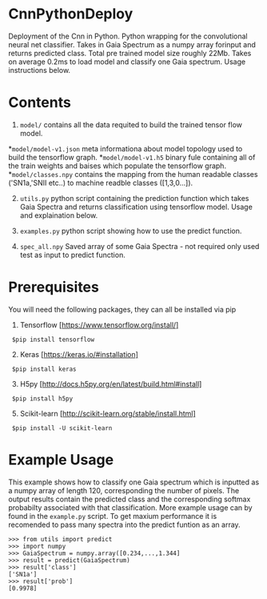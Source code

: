 # CnnPythonDeploy
Deployment of the Cnn in Python. Python wrapping for the convolutional neural net classifier. Takes in Gaia Spectrum as a numpy array forinput and returns predicted class. Total pre trained model size roughly 22Mb. Takes on average 0.2ms to load model and classify one Gaia spectrum. Usage instructions below. 


# Contents

1. `model/` contains all the data requited to build the trained tensor
    flow model.

*`model/model-v1.json` meta informationa about model topology used to build the tensorflow graph.
*`model/model-v1.h5` binary fule containing all of the train weights and baises which populate the tensorflow graph.
*`model/classes.npy` contains the mapping from the human readable classes ('SN1a,'SNII etc..) to machine readble classes ([1,3,0...]).

2.  `utils.py` python script containing the prediction function which takes Gaia Spectra and returns classification using tensorflow model. Usage and explaination below.

3. `examples.py` python script showing how to use the predict function.

4. `spec_all.npy` Saved array of some Gaia Spectra - not required only used test as input to predict function.
 

# Prerequisites

You will need the following packages, they can all be installed via pip

1. Tensorflow  [https://www.tensorflow.org/install/]

``` $pip install tensorflow```

2. Keras [https://keras.io/#installation]

``` $pip install keras```

3. H5py [http://docs.h5py.org/en/latest/build.html#install]

``` $pip install h5py```

5. Scikit-learn [http://scikit-learn.org/stable/install.html]

``` $pip install -U scikit-learn```

# Example Usage

This example shows how to classify one Gaia spectrum which is inputted as a numpy array of length 120,
corresponding the number of pixels. The output results contain the predicted class and the corresponding
softmax probabilty associated with that classification. More example usage can by found in the `example.py` script. To get
maxium performance it is recomended to pass many spectra into the predict funtion as an array.

```
>>> from utils import predict
>>> import numpy
>>> GaiaSpectrum = numpy.array([0.234,...,1.344]
>>> result = predict(GaiaSpectrum)
>>> result['class']
['SN1a']
>>> result['prob']
[0.9978]
```
